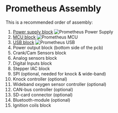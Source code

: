 # Prometheus Assembly

This is a recommended order of assembly:

1. [Power supply block](Prometheus-Assembly-Power-Supply)
![Prometheus Power Supply](Hardware/Prometheus/Prometheus_assembly_1-all.jpg)
2. [MCU block](Prometheus-Assembly-MCU)
![Prometheus MCU](Hardware/Prometheus/Prometheus_assembly_2-all.jpg)
3. [USB block](Prometheus-Assembly-USB)
![Prometheus USB](Hardware/Prometheus/Prometheus_assembly_3-all.jpg)
4. Power output block (bottom side of the pcb)
5. Crank/Cam Sensors block
6. Analog sensors block
7. Digital Inputs block
8. Stepper IAC block
9. SPI (optional, needed for knock & wide-band)
10. Knock controller (optional)
11. Wideband oxygen sensor controller (optional)
12. CAN-bus controller (optional)
13. SD-card connector (optional)
14. Bluetooth-module (optional)
15. Ignition coils block
